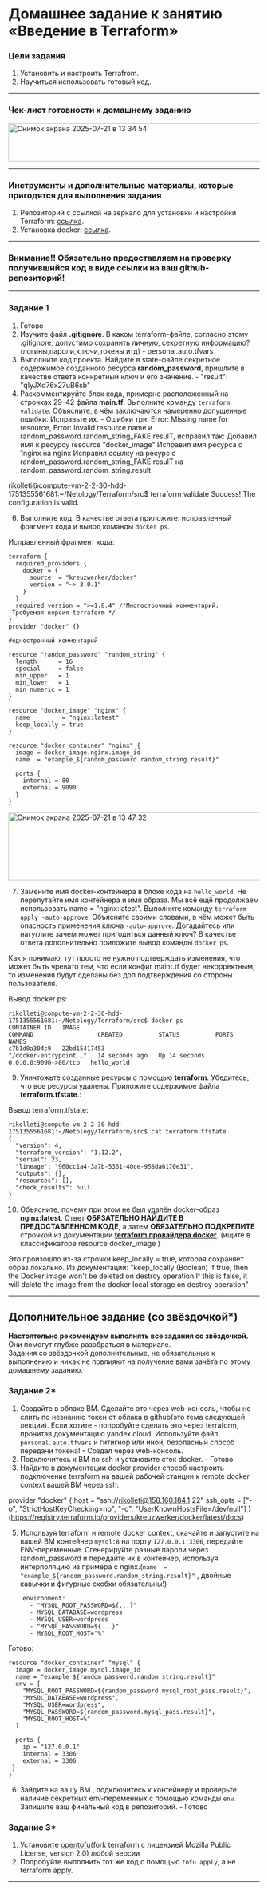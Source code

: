 # Домашнее задание к занятию «Введение в Terraform»

### Цели задания

1. Установить и настроить Terrafrom.
2. Научиться использовать готовый код.

------

### Чек-лист готовности к домашнему заданию

<img width="630" height="76" alt="Снимок экрана 2025-07-21 в 13 34 54" src="https://github.com/user-attachments/assets/327e2475-5bbc-47ba-aea9-f052829a30b8" />

------

### Инструменты и дополнительные материалы, которые пригодятся для выполнения задания

1. Репозиторий с ссылкой на зеркало для установки и настройки Terraform: [ссылка](https://github.com/netology-code/devops-materials).
2. Установка docker: [ссылка](https://docs.docker.com/engine/install/ubuntu/). 
------
### Внимание!! Обязательно предоставляем на проверку получившийся код в виде ссылки на ваш github-репозиторий!
------

### Задание 1

1. Готово
2. Изучите файл **.gitignore**. В каком terraform-файле, согласно этому .gitignore, допустимо сохранить личную, секретную информацию?(логины,пароли,ключи,токены итд) - personal.auto.tfvars
3. Выполните код проекта. Найдите  в state-файле секретное содержимое созданного ресурса **random_password**, пришлите в качестве ответа конкретный ключ и его значение. - 
"result": "qIyJXd76x27uB6sb"
4. Раскомментируйте блок кода, примерно расположенный на строчках 29–42 файла **main.tf**.
Выполните команду ```terraform validate```. Объясните, в чём заключаются намеренно допущенные ошибки. Исправьте их. - 
Ошибки три: Error: Missing name for resource, Error: Invalid resource name и random_password.random_string_FAKE.resulT, исправил так:
Добавил имя к ресурсу resource "docker_image"
Исправил имя ресурса с 1nginx на nginx
Исправил ссылку на ресурс с random_password.random_string_FAKE.resulT на random_password.random_string.result

rikolleti@compute-vm-2-2-30-hdd-1751355561681:~/Netology/Terraform/src$ terraform validate
Success! The configuration is valid.

6. Выполните код. В качестве ответа приложите: исправленный фрагмент кода и вывод команды ```docker ps```.

Исправленный фрагмент кода:
```
terraform {
  required_providers {
    docker = {
      source  = "kreuzwerker/docker"
      version = "~> 3.0.1"
    }
  }
  required_version = ">=1.8.4" /*Многострочный комментарий.
 Требуемая версия terraform */
}
provider "docker" {}

#однострочный комментарий

resource "random_password" "random_string" {
  length      = 16
  special     = false
  min_upper   = 1
  min_lower   = 1
  min_numeric = 1
}

resource "docker_image" "nginx" {
  name         = "nginx:latest"
  keep_locally = true
}

resource "docker_container" "nginx" {
  image = docker_image.nginx.image_id
  name  = "example_${random_password.random_string.result}"

  ports {
    internal = 80
    external = 9090
  }
}
```

<img width="1376" height="136" alt="Снимок экрана 2025-07-21 в 13 47 32" src="https://github.com/user-attachments/assets/b4a05978-0b86-4106-9312-ac5b107a9211" />


7. Замените имя docker-контейнера в блоке кода на ```hello_world```. Не перепутайте имя контейнера и имя образа. Мы всё ещё продолжаем использовать name = "nginx:latest". Выполните команду ```terraform apply -auto-approve```.
Объясните своими словами, в чём может быть опасность применения ключа  ```-auto-approve```. Догадайтесь или нагуглите зачем может пригодиться данный ключ? В качестве ответа дополнительно приложите вывод команды ```docker ps```.

Как я понимаю, тут просто не нужно подтверждать изменения, что может быть чревато тем, что если конфиг maint.tf будет некорректным, то изменения будут сделаны без доп.подтверждения со стороны пользователя.

Вывод docker ps:
```
rikolleti@compute-vm-2-2-30-hdd-1751355561681:~/Netology/Terraform/src$ docker ps
CONTAINER ID   IMAGE                                                COMMAND                  CREATED          STATUS          PORTS                  NAMES
c7b1d0a304c9   22bd15417453                                         "/docker-entrypoint.…"   14 seconds ago   Up 14 seconds   0.0.0.0:9090->80/tcp   hello_world
```

9. Уничтожьте созданные ресурсы с помощью **terraform**. Убедитесь, что все ресурсы удалены. Приложите содержимое файла **terraform.tfstate**.:

Вывод terraform.tfstate:
```
rikolleti@compute-vm-2-2-30-hdd-1751355561681:~/Netology/Terraform/src$ cat terraform.tfstate
{
  "version": 4,
  "terraform_version": "1.12.2",
  "serial": 23,
  "lineage": "960cc1a4-3a7b-5361-40ce-958da6170e31",
  "outputs": {},
  "resources": [],
  "check_results": null
}
```
 
10. Объясните, почему при этом не был удалён docker-образ **nginx:latest**. Ответ **ОБЯЗАТЕЛЬНО НАЙДИТЕ В ПРЕДОСТАВЛЕННОМ КОДЕ**, а затем **ОБЯЗАТЕЛЬНО ПОДКРЕПИТЕ** строчкой из документации [**terraform провайдера docker**](https://docs.comcloud.xyz/providers/kreuzwerker/docker/latest/docs).  (ищите в классификаторе resource docker_image )

Это произошло из-за строчки keep_locally = true, которая сохраняет образ локально.
Из документации: "keep_locally (Boolean) If true, then the Docker image won't be deleted on destroy operation.If this is false, it will delete the image from the docker local storage on destroy operation"

------

## Дополнительное задание (со звёздочкой*)

**Настоятельно рекомендуем выполнять все задания со звёздочкой.** Они помогут глубже разобраться в материале.   
Задания со звёздочкой дополнительные, не обязательные к выполнению и никак не повлияют на получение вами зачёта по этому домашнему заданию. 

### Задание 2*

1. Создайте в облаке ВМ. Сделайте это через web-консоль, чтобы не слить по незнанию токен от облака в github(это тема следующей лекции). Если хотите - попробуйте сделать это через terraform, прочитав документацию yandex cloud. Используйте файл ```personal.auto.tfvars``` и гитигнор или иной, безопасный способ передачи токена! - Создал через web-консоль.
2. Подключитесь к ВМ по ssh и установите стек docker. - Готово
3. Найдите в документации docker provider способ настроить подключение terraform на вашей рабочей станции к remote docker context вашей ВМ через ssh:

provider "docker" {
  host     = "ssh://rikolleti@158.160.184.1:22"
  ssh_opts = ["-o", "StrictHostKeyChecking=no", "-o", "UserKnownHostsFile=/dev/null"]
}
(https://registry.terraform.io/providers/kreuzwerker/docker/latest/docs)
  
5. Используя terraform и  remote docker context, скачайте и запустите на вашей ВМ контейнер ```mysql:8``` на порту ```127.0.0.1:3306```, передайте ENV-переменные. Сгенерируйте разные пароли через random_password и передайте их в контейнер, используя интерполяцию из примера с nginx.(```name  = "example_${random_password.random_string.result}"```  , двойные кавычки и фигурные скобки обязательны!) 
```
    environment:
      - "MYSQL_ROOT_PASSWORD=${...}"
      - MYSQL_DATABASE=wordpress
      - MYSQL_USER=wordpress
      - "MYSQL_PASSWORD=${...}"
      - MYSQL_ROOT_HOST="%"
```
Готово:

```
resource "docker_container" "mysql" {
  image = docker_image.mysql.image_id
  name = "example_${random_password.random_string.result}"
  env = [
    "MYSQL_ROOT_PASSWORD=${random_password.mysql_root_pass.result}",
    "MYSQL_DATABASE=wordpress",
    "MYSQL_USER=wordpress",
    "MYSQL_PASSWORD=${random_password.mysql_pass.result}",
    "MYSQL_ROOT_HOST=%"
  ]

  ports {
    ip = "127.0.0.1"
    internal = 3306
    external = 3306
 }
}
```

6. Зайдите на вашу ВМ , подключитесь к контейнеру и проверьте наличие секретных env-переменных с помощью команды ```env```. Запишите ваш финальный код в репозиторий. - Готово

### Задание 3*
1. Установите [opentofu](https://opentofu.org/)(fork terraform с лицензией Mozilla Public License, version 2.0) любой версии
2. Попробуйте выполнить тот же код с помощью ```tofu apply```, а не terraform apply.
------

